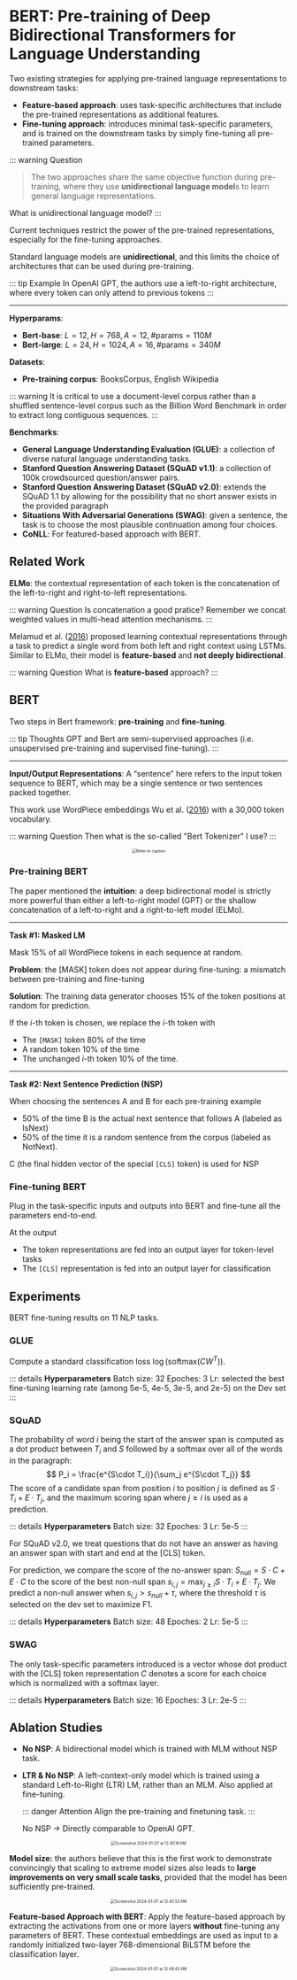 # **BERT**: Pre-training of Deep Bidirectional Transformers for Language Understanding

Two existing strategies for applying pre-trained language representations to downstream tasks:

* **Feature-based approach**: uses task-specific architectures that include the pre-trained representations as additional features.
* **Fine-tuning approach**: introduces minimal task-specific parameters, and is trained on the downstream tasks by simply fine-tuning all pre-trained parameters.

::: warning Question
> The two approaches share the same objective function during pre-training, where they use **unidirectional language model**s to learn general language representations.

What is unidirectional language model?
:::

Current techniques restrict the power of the pre-trained representations, especially for the fine-tuning approaches.

Standard language models are **unidirectional**, and this limits the choice of architectures that can be used during pre-training.

::: tip Example
In OpenAI GPT, the authors use a left-to-right architecture, where every token can only attend to previous tokens
:::

----

**Hyperparams**:

* **Bert-base**: $L=12, H=768, A=12, \#\text{params} = 110M$
* **Bert-large**: $L=24, H=1024, A=16, \#\text{params} = 340M$

**Datasets**:

* **Pre-training corpus**: BooksCorpus, English Wikipedia

::: warning
It is critical to use a document-level corpus rather than a shuffled sentence-level corpus such as the Billion Word Benchmark in order to extract long contiguous sequences.
:::

**Benchmarks**:

* **General Language Understanding Evaluation (GLUE)**: a collection of diverse natural language understanding tasks.
* **Stanford Question Answering Dataset (SQuAD v1.1)**:  a collection of 100k crowdsourced question/answer pairs.
* **Stanford Question Answering Dataset (SQuAD v2.0)**:  extends the SQuAD 1.1 by allowing for the possibility that no short answer exists in the provided paragraph
* **Situations With Adversarial Generations (SWAG)**: given a sentence, the task is to choose the most plausible continuation among four choices.
* **CoNLL**: For featured-based approach with BERT.

## Related Work

**ELMo**: the contextual representation of each token is the concatenation of the left-to-right and right-to-left representations.

::: warning Question
Is concatenation a good pratice? Remember we concat weighted values in multi-head attention mechanisms.
:::

Melamud et al. ([2016](https://ar5iv.labs.arxiv.org/html/1810.04805?_immersive_translate_auto_translate=1#bib.bib30)) proposed learning contextual representations through a task to predict a single word from both left and right context using LSTMs. Similar to ELMo, their model is **feature-based** and **not deeply bidirectional**.

::: warning Question
What is **feature-based** approach?
:::

## BERT

Two steps in Bert framework:  **pre-training** and **fine-tuning**.

::: tip Thoughts
GPT and Bert are semi-supervised approaches (i.e. unsupervised pre-training and supervised fine-tuning).
:::

----

**Input/Output Representations**: A “sentence” here refers to the input token sequence to BERT, which may be a single sentence or two sentences packed together.

This work use WordPiece embeddings Wu et al. ([2016](https://ar5iv.labs.arxiv.org/html/1810.04805?_immersive_translate_auto_translate=1#bib.bib52)) with a 30,000 token vocabulary.

::: warning Question
Then what is the so-called "Bert Tokenizer" I use?
:::

<center><img src="https://ar5iv.labs.arxiv.org/html/1810.04805/assets/x2.png" alt="Refer to caption" style="zoom:50%;" /></center>

### Pre-training BERT

The paper mentioned the **intuition**: a deep bidirectional model is strictly more powerful than either a left-to-right model (GPT) or the shallow concatenation of a left-to-right and a right-to-left model (ELMo).

---

**Task #1: Masked LM**

Mask 15% of all WordPiece tokens in each sequence at random.

**Problem**:  the [MASK] token does not appear during fine-tuning: a mismatch between pre-training and fine-tuning

**Solution**: The training data generator chooses 15% of the token positions at random for prediction.

If the $i$-th token is chosen, we replace the $i$-th token with

* The `[MASK]` token 80% of the time
* A random token 10% of the time
* The unchanged $i$-th token 10% of the time. 

----

**Task #2: Next Sentence Prediction (NSP)**

When choosing the sentences A and B for each pre-training example

* 50% of the time B is the actual next sentence that follows A (labeled as IsNext)
* 50% of the time it is a random sentence from the corpus (labeled as NotNext).

C (the final hidden vector of the special `[CLS]` token) is used for NSP

### Fine-tuning BERT

Plug in the task-specific inputs and outputs into BERT and fine-tune all the parameters end-to-end.

At the output

* The token representations are fed into an output layer for token-level tasks
* The `[CLS]` representation is fed into an output layer for classification

## Experiments

BERT fine-tuning results on 11 NLP tasks.

### GLUE

Compute a standard classification loss $\log⁡(\text{softmax}(CW^T))$.

::: details **Hyperparameters**
Batch size: 32
Epoches: 3
Lr: selected the best fine-tuning learning rate (among 5e-5, 4e-5, 3e-5, and 2e-5) on the Dev set
:::

### SQuAD

The probability of word $i$ being the start of the answer span is computed as a dot product between $T_i$ and $S$ followed by a softmax over all of the words in the paragraph:
$$
P_i = \frac{e^{S\cdot T_i}}{\sum_j e^{S\cdot T_j}}
$$
The score of a candidate span from position $i$ to position $j$ is defined as $S\cdot T_i + E \cdot T_j$, and the maximum scoring span where $j≥i$ is used as a prediction.

::: details **Hyperparameters**
Batch size: 32
Epoches: 3
Lr: 5e-5
:::

For SQuAD v2.0, we treat questions that do not have an answer as having an answer span with start and end at the [CLS] token.

For prediction, we compare the score of the no-answer span: $S_{\text{null}}=S \cdot C + E \cdot C$ to the score of the best non-null span $s_{i,j} = \max_{j \geq i} S \cdot T_i + E \cdot T_j$. We predict a non-null answer when $s_{i,j} > s_{null} + \tau$, where the threshold $\tau$ is selected on the dev set to maximize F1. 

::: details **Hyperparameters**
Batch size: 48
Epoches: 2
Lr: 5e-5
:::

### SWAG

The only task-specific parameters introduced is a vector whose dot product with the [CLS] token representation $C$ denotes a score for each choice which is normalized with a softmax layer.

::: details **Hyperparameters**
Batch size: 16
Epoches: 3
Lr: 2e-5
:::

## Ablation Studies

* **No NSP**: A bidirectional model which is trained with MLM without NSP task.

* **LTR & No NSP**: A left-context-only model which is trained using a standard Left-to-Right (LTR) LM, rather than an MLM. Also applied at fine-tuning.

  ::: danger Attention
  Align the pre-training and finetuning task.
  :::
  
  No NSP $\rightarrow$ Directly comparable to OpenAI GPT.

<center><img src="https://p.ipic.vip/ajefgi.png" alt="Screenshot 2024-01-07 at 12.40.16 AM" style="zoom:50%;" /></center>

**Model size:** the authors believe that this is the first work to demonstrate convincingly that scaling to extreme model sizes also leads to **large improvements on very small scale tasks**, provided that the model has been sufficiently pre-trained.

<center><img src="https://p.ipic.vip/e7bskp.png" alt="Screenshot 2024-01-07 at 12.43.53 AM" style="zoom:50%;" /></center>

**Feature-based Approach with BERT**: Apply the feature-based approach by extracting the activations from one or more layers **without** fine-tuning any parameters of BERT. These contextual embeddings are used as input to a randomly initialized two-layer 768-dimensional BiLSTM before the classification layer.

<center><img src="https://p.ipic.vip/bm13em.png" alt="Screenshot 2024-01-07 at 12.49.43 AM" style="zoom:50%;" /></center>